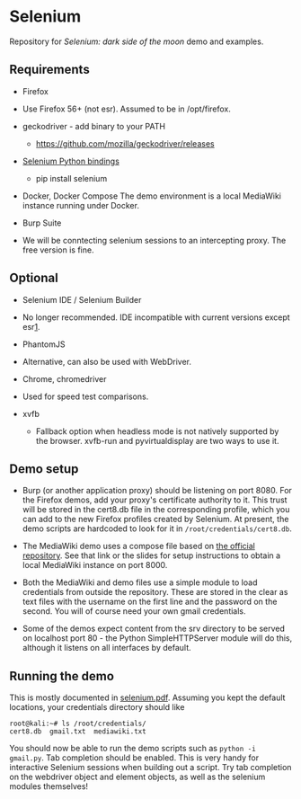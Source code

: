 # Selenium

Repository for *Selenium: dark side of the moon* demo and examples.


## Requirements

- Firefox
 - Use Firefox 56+ (not esr). Assumed to be in /opt/firefox.

- geckodriver - add binary to your PATH
    - https://github.com/mozilla/geckodriver/releases

- [Selenium Python bindings](https://selenium-python.readthedocs.io/installation.html)
    - pip install selenium

- Docker, Docker Compose
    The demo environment is a local MediaWiki instance running under Docker.

- Burp Suite
 - We will be conntecting selenium sessions to an intercepting proxy. The free
    version is fine.


## Optional

- Selenium IDE / Selenium Builder
 - No longer recommended. IDE incompatible with current versions except esr[1](https://seleniumhq.wordpress.com/2017/08/09/firefox-55-and-selenium-ide/).

- PhantomJS
 - Alternative, can also be used with WebDriver.

- Chrome, chromedriver
 - Used for speed test comparisons.

- xvfb
    - Fallback option when headless mode is not natively supported by the browser.
    xvfb-run and pyvirtualdisplay are two ways to use it.

## Demo setup

- Burp (or another application proxy) should be listening on port 8080. For the Firefox demos, add your proxy's certificate authority to it. This trust will be stored in the cert8.db file in the corresponding profile, which you can add to the new Firefox profiles created by Selenium. At present, the demo scripts are hardcoded to look for it in `/root/credentials/cert8.db`.

- The MediaWiki demo uses a compose file based on [the official repository](https://hub.docker.com/_/mediawiki/). See that link or the slides for setup instructions to obtain a local MediaWiki instance on port 8000.
- Both the MediaWiki and demo files use a simple module to load credentials from outside the repository. These are stored in the clear as text files with the username on the first line and the password on the second. You will of course need your own gmail credentials.
- Some of the demos expect content from the srv directory to be served on localhost port 80 - the Python SimpleHTTPServer module will do this, although it listens on all interfaces by default.


## Running the demo

This is mostly documented in [selenium.pdf](selenium.pdf). Assuming you kept the default locations, your credentials directory should like
```
root@kali:~# ls /root/credentials/
cert8.db  gmail.txt  mediawiki.txt
```

You should now be able to run the demo scripts such as `python -i gmail.py`. Tab completion should be enabled. This is very handy for interactive Selenium sessions when building out a script. Try tab completion on the webdriver object and element objects, as well as the selenium modules themselves!
